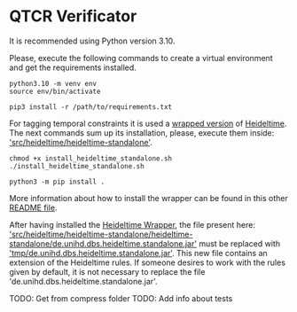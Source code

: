# QTCR Verificator


It is recommended using Python version 3.10.

Please, execute the following commands to create a virtual environment and get the requirements installed.

```
python3.10 -m venv env
source env/bin/activate
```

```
pip3 install -r /path/to/requirements.txt
```


For tagging temporal constraints it is used a [wrapped version](https://github.services.devops.takamol.support/PhilipEHausner/python_heideltime "Python HeidelTime Wrapper") 
of [Heideltime](https://github.com/HeidelTime/heideltime "Heideltime"). The next commands sum up its installation, please, execute them inside: ['src/heideltime/heideltime-standalone'](src/heideltime/heideltime-standalone "Link to 'heideltime-standalone' folder").

```
chmod +x install_heideltime_standalone.sh
./install_heideltime_standalone.sh
```

```
python3 -m pip install .
```

More information about how to install the wrapper can be found in this other [README file](/src/heideltime/README.md).

After having installed the [Heideltime Wrapper](https://github.services.devops.takamol.support/PhilipEHausner/python_heideltime "Heideltime Wrapper"), 
the file present here: ['src/heideltime/heideltime-standalone/heideltime-standalone/de.unihd.dbs.heideltime.standalone.jar'](src/heideltime/heideltime-standalone/heideltime-standalone/de.unihd.dbs.heideltime.standalone.jar) 
must be replaced with ['tmp/de.unihd.dbs.heideltime.standalone.jar'](tmp/de.unihd.dbs.heideltime.standalone.jar). 
This new file contains an extension of the Heideltime rules. If someone desires to work with the rules given by default,
it is not necessary to replace the file 'de.unihd.dbs.heideltime.standalone.jar'.




TODO: Get from compress folder
TODO: Add info about tests



